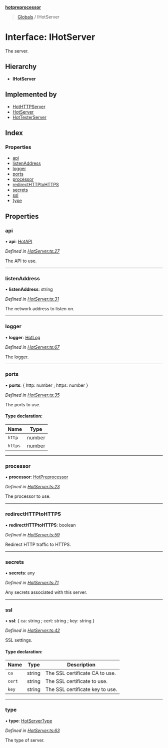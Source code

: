**[hotpreprocessor](../README.md)**

> [Globals](../globals.md) / IHotServer

# Interface: IHotServer

The server.

## Hierarchy

* **IHotServer**

## Implemented by

* [HotHTTPServer](../classes/hothttpserver.md)
* [HotServer](../classes/hotserver.md)
* [HotTesterServer](../classes/hottesterserver.md)

## Index

### Properties

* [api](ihotserver.md#api)
* [listenAddress](ihotserver.md#listenaddress)
* [logger](ihotserver.md#logger)
* [ports](ihotserver.md#ports)
* [processor](ihotserver.md#processor)
* [redirectHTTPtoHTTPS](ihotserver.md#redirecthttptohttps)
* [secrets](ihotserver.md#secrets)
* [ssl](ihotserver.md#ssl)
* [type](ihotserver.md#type)

## Properties

### api

•  **api**: [HotAPI](../classes/hotapi.md)

*Defined in [HotServer.ts:27](https://github.com/OurFreeLight/HotPreprocessor/blob/086eb28/src/HotServer.ts#L27)*

The API to use.

___

### listenAddress

•  **listenAddress**: string

*Defined in [HotServer.ts:31](https://github.com/OurFreeLight/HotPreprocessor/blob/086eb28/src/HotServer.ts#L31)*

The network address to listen on.

___

### logger

•  **logger**: [HotLog](../classes/hotlog.md)

*Defined in [HotServer.ts:67](https://github.com/OurFreeLight/HotPreprocessor/blob/086eb28/src/HotServer.ts#L67)*

The logger.

___

### ports

•  **ports**: { http: number ; https: number  }

*Defined in [HotServer.ts:35](https://github.com/OurFreeLight/HotPreprocessor/blob/086eb28/src/HotServer.ts#L35)*

The ports to use.

#### Type declaration:

Name | Type |
------ | ------ |
`http` | number |
`https` | number |

___

### processor

•  **processor**: [HotPreprocessor](../classes/hotpreprocessor.md)

*Defined in [HotServer.ts:23](https://github.com/OurFreeLight/HotPreprocessor/blob/086eb28/src/HotServer.ts#L23)*

The processor to use.

___

### redirectHTTPtoHTTPS

•  **redirectHTTPtoHTTPS**: boolean

*Defined in [HotServer.ts:59](https://github.com/OurFreeLight/HotPreprocessor/blob/086eb28/src/HotServer.ts#L59)*

Redirect HTTP traffic to HTTPS.

___

### secrets

•  **secrets**: any

*Defined in [HotServer.ts:71](https://github.com/OurFreeLight/HotPreprocessor/blob/086eb28/src/HotServer.ts#L71)*

Any secrets associated with this server.

___

### ssl

•  **ssl**: { ca: string ; cert: string ; key: string  }

*Defined in [HotServer.ts:42](https://github.com/OurFreeLight/HotPreprocessor/blob/086eb28/src/HotServer.ts#L42)*

SSL settings.

#### Type declaration:

Name | Type | Description |
------ | ------ | ------ |
`ca` | string | The SSL certificate CA to use. |
`cert` | string | The SSL certificate to use. |
`key` | string | The SSL certificate key to use. |

___

### type

•  **type**: [HotServerType](../enums/hotservertype.md)

*Defined in [HotServer.ts:63](https://github.com/OurFreeLight/HotPreprocessor/blob/086eb28/src/HotServer.ts#L63)*

The type of server.
